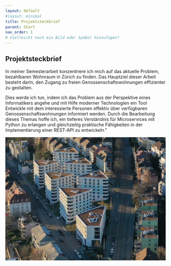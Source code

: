 ```yaml
---
layout: default
#layout: minimal
title: Projektsteckbrief
parent: Start
nav_order: 1
# Vielleicht noch ein Bild oder Symbol hinzufügen?
---
```


## Projektsteckbrief

In meiner Semesterarbeit konzentriere ich mich auf das aktuelle Problem, bezahlbaren Wohnraum in Zürich zu finden. Das Hauptziel dieser Arbeit besteht darin, den Zugang zu freien Genossenschaftswohnungen effizienter zu gestalten.

Dies werde ich tun, indem ich das Problem aus der Perspektive eines Informatikers angehe und mit Hilfe moderner Technologien ein Tool Entwickle mit dem interessierte Personen effektiv über verfügbaren Genossenschaftswohnungen informiert werden. Durch die Bearbeitung dieses Themas hoffe ich, ein tieferes Verständnis für Microservices mit Python zu erlangen und gleichzeitig praktische Fähigkeiten in der Implementierung einer REST-API zu entwickeln."

![Kanban Board](/docs/img/bdz_Projekt.jpg)